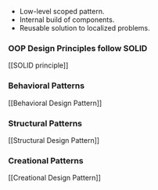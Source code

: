 
- Low-level scoped pattern.
- Internal build of components.
- Reusable solution to localized problems.

### OOP Design Principles follow SOLID

[[SOLID principle]]

### Behavioral Patterns

[[Behavioral Design Pattern]]

### Structural Patterns

[[Structural Design Pattern]]

### Creational Patterns

[[Creational Design Pattern]]

